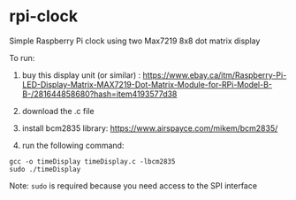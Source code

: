 # rpi-clock
Simple Raspberry Pi clock using two Max7219 8x8 dot matrix display

To run:
1. buy this display unit (or similar) : https://www.ebay.ca/itm/Raspberry-Pi-LED-Display-Matrix-MAX7219-Dot-Matrix-Module-for-RPi-Model-B-B-/281644858680?hash=item4193577d38

2. download the .c file
3. install bcm2835 library: https://www.airspayce.com/mikem/bcm2835/
4. run the following command:

```
gcc -o timeDisplay timeDisplay.c -lbcm2835
sudo ./timeDisplay
```

Note: `sudo` is required because you need access to the SPI interface
